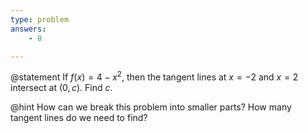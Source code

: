 ```yaml
---
type: problem
answers:
	- 8

---
```


@statement
If $f\left(x\right)=4-x^2,$ then the tangent lines at $x=-2$ and $x=2$ intersect at $\left(0,c\right).$ Find $c.$

@hint
How can we  break this problem into smaller parts? How many tangent lines do we need to find? 
<!--stackedit_data:
eyJoaXN0b3J5IjpbNzQ1MzUwMzA4XX0=
-->